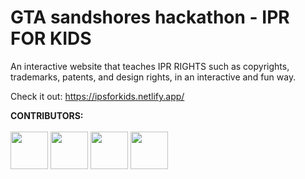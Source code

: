 # GTA sandshores hackathon - IPR FOR KIDS
An interactive website that teaches IPR RIGHTS such as copyrights, trademarks, patents, and design rights, in an interactive and fun way.

Check it out: https://ipsforkids.netlify.app/


**CONTRIBUTORS:**
</br></br>
[<img src="https://github.com/deepesh1793.png" width="60px;"/>](https://github.com/deepesh1793)
[<img src="https://github.com/gokul-sreenath.png" width="60px;"/>](https://github.com/gokul-sreenath)
[<img src="https://github.com/Anishabhi.png" width="60px;"/>](https://github.com/Anishabhi)
[<img src="https://github.com/aaronegeorge.png" width="60px;"/>](https://github.com/aaronegeorge)





